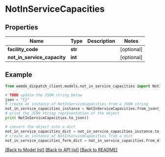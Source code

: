 # NotInServiceCapacities


## Properties

Name | Type | Description | Notes
------------ | ------------- | ------------- | -------------
**facility_code** | **str** |  | [optional] 
**not_in_service_capacity** | **int** |  | [optional] 

## Example

```python
from wemde_dispatch_client.models.not_in_service_capacities import NotInServiceCapacities

# TODO update the JSON string below
json = "{}"
# create an instance of NotInServiceCapacities from a JSON string
not_in_service_capacities_instance = NotInServiceCapacities.from_json(json)
# print the JSON string representation of the object
print NotInServiceCapacities.to_json()

# convert the object into a dict
not_in_service_capacities_dict = not_in_service_capacities_instance.to_dict()
# create an instance of NotInServiceCapacities from a dict
not_in_service_capacities_form_dict = not_in_service_capacities.from_dict(not_in_service_capacities_dict)
```
[[Back to Model list]](../README.md#documentation-for-models) [[Back to API list]](../README.md#documentation-for-api-endpoints) [[Back to README]](../README.md)


